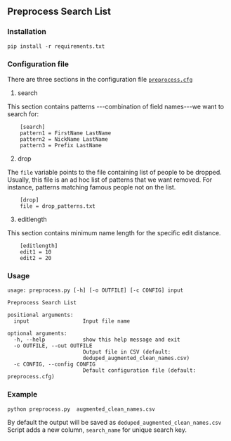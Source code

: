 ## Preprocess Search List

### Installation

```
pip install -r requirements.txt
```

### Configuration file

There are three sections in the configuration file [`preprocess.cfg`](preprocess.cfg)

1) search

 This section contains patterns ---combination of field names---we want to search for:

```
    [search]
    pattern1 = FirstName LastName
    pattern2 = NickName LastName
    pattern3 = Prefix LastName
```

2) drop

 The `file` variable points to the file containing list of people to be dropped. Usually, this file is an ad hoc list of patterns that we want removed. For instance, patterns matching famous people not on the list.

```
    [drop]
    file = drop_patterns.txt
```

3) editlength

 This section contains minimum name length for the specific edit distance.

```
    [editlength]
    edit1 = 10
    edit2 = 20
```

### Usage

```
usage: preprocess.py [-h] [-o OUTFILE] [-c CONFIG] input

Preprocess Search List

positional arguments:
  input                 Input file name

optional arguments:
  -h, --help            show this help message and exit
  -o OUTFILE, --out OUTFILE
                        Output file in CSV (default:
                        deduped_augmented_clean_names.csv)
  -c CONFIG, --config CONFIG
                        Default configuration file (default: preprocess.cfg)
```

### Example

```
python preprocess.py  augmented_clean_names.csv
```

By default the output will be saved as `deduped_augmented_clean_names.csv`
Script adds a new column, `search_name` for unique search key.
